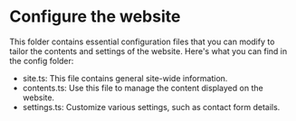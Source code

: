 # Configure the website

This folder contains essential configuration files that you can modify to tailor the contents and settings of the website. Here's what you can find in the config folder:

- site.ts: This file contains general site-wide information.
- contents.ts: Use this file to manage the content displayed on the website.
- settings.ts: Customize various settings, such as contact form details.